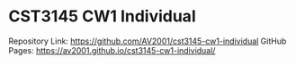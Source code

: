 # CST3145 CW1 Individual
Repository Link: https://github.com/AV2001/cst3145-cw1-individual
GitHub Pages: https://av2001.github.io/cst3145-cw1-individual/
